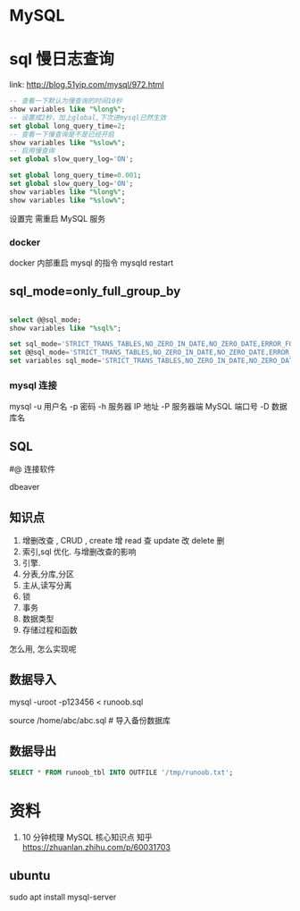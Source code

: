 # MySQL

# sql 慢日志查询

link: http://blog.51yip.com/mysql/972.html

```sql
-- 查看一下默认为慢查询的时间10秒
show variables like "%long%";
-- 设置成2秒，加上global,下次进mysql已然生效
set global long_query_time=2;
-- 查看一下慢查询是不是已经开启
show variables like "%slow%";
-- 启用慢查询
set global slow_query_log='ON';
```

```sql
set global long_query_time=0.001;
set global slow_query_log='ON';
show variables like "%long%";
show variables like "%slow%";
```

设置完 需重启 MySQL 服务

### docker

docker 内部重启 mysql 的指令
mysqld restart

## sql_mode=only_full_group_by

```sql

select @@sql_mode;
show variables like "%sql%";

set sql_mode='STRICT_TRANS_TABLES,NO_ZERO_IN_DATE,NO_ZERO_DATE,ERROR_FOR_DIVISION_BY_ZERO,NO_AUTO_CREATE_USER,NO_ENGINE_SUBSTITUTION';
set @@sql_mode='STRICT_TRANS_TABLES,NO_ZERO_IN_DATE,NO_ZERO_DATE,ERROR_FOR_DIVISION_BY_ZERO,NO_AUTO_CREATE_USER,NO_ENGINE_SUBSTITUTION';
set variables sql_mode='STRICT_TRANS_TABLES,NO_ZERO_IN_DATE,NO_ZERO_DATE,ERROR_FOR_DIVISION_BY_ZERO,NO_AUTO_CREATE_USER,NO_ENGINE_SUBSTITUTION';

```

### mysql 连接

mysql -u 用户名 -p 密码 -h 服务器 IP 地址 -P 服务器端 MySQL 端口号 -D 数据库名

## SQL

#@ 连接软件

dbeaver

## 知识点

1. 增删改查 , CRUD , create 增 read 查 update 改 delete 删
2. 索引,sql 优化. 与增删改查的影响
3. 引擎.
4. 分表,分库,分区
5. 主从,读写分离
6. 锁
7. 事务
8. 数据类型
9. 存储过程和函数

怎么用, 怎么实现呢

## 数据导入

mysql -uroot -p123456 < runoob.sql

source /home/abc/abc.sql  # 导入备份数据库

## 数据导出

```sql
SELECT * FROM runoob_tbl INTO OUTFILE '/tmp/runoob.txt';
```

# 资料

1. 10 分钟梳理 MySQL 核心知识点 知乎
   https://zhuanlan.zhihu.com/p/60031703

## ubuntu

sudo apt install mysql-server
